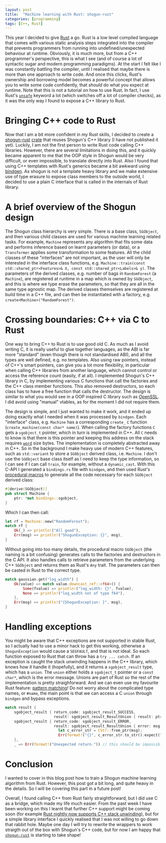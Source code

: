 ```yaml
---
layout: post
title:  "Machine learning with Rust: shogun-rust"
categories: [programming]
tags: [C++, Rust]
---
```


This year I decided to give [Rust](https://www.rust-lang.org/) a go. Rust is a low level compiled language that comes with various static analysis steps integrated into the compiler that prevents programmers from running into undefined/unexpected behaviour at runtime. Obviously, it is much more, but from a C++ programmer's perspective, this is what I see (and of course a lot of syntactic sugar and modern programming paradigms). At the start I felt like I was constantly battling the compiler, until I realised that maybe there is more than one approach to write code. And once this clicks, Rust's ownership and borrowing model becomes a powerful concept that allows you to write some code confidently, that *should* do what you expect at runtime. Note that this is not a tutorial on how to use Rust. In fact, I use Rust's [`unsafe`](https://doc.rust-lang.org/book/ch19-01-unsafe-rust.html) keyword a lot (which switches off a lot of compiler checks), as it was the only way I found to expose a C++ library to Rust.

# Bringing C++ code to Rust

Now that I am a bit more confident in my Rust skills, I decided to create a [shogun-rust](https://github.com/gf712/shogun-rust) [crate](https://doc.rust-lang.org/book/ch07-01-packages-and-crates.html) that reuses Shogun's C++ library (I have not published it yet). Luckily, I am not the first person to write Rust code calling C++ libraries. However, there are several limitations in doing this, and it quickly became apparent to me that the OOP style in Shogun would be very difficult, or even impossible, to translate directly into Rust. Also I found that using C++ templates with Rust's generics became a bit awkward using [bindgen](https://github.com/rust-lang/rust-bindgen). As shogun is not a template heavy library and we make extensive use of type erasure to expose class members to the outside world, I decided to use a plain C interface that is called in the internals of Rust library. 

# A brief overview of the Shogun design
The Shogun class hierarchy is very simple. There is a base class, `SGObject`, and then various child classes are used for various machine learning related tasks. For example, `Machine` represents any algorithm that fits some data and performs inference based on learnt parameters (or data), or a `Transformer` applies some transformation to some features. All the child classes of these "interfaces" are not important, as the user will only be interested in the interface class functions, e.g. `Machine::train(const std::shared_ptr<Features>& X, const std::shared_ptr<Labels>& y)`. The parameters of the derived classes, e.g. number of bags in `RandomForest` (a `Machine`), are registered at runtime in a map which is owned by `SGObject`, and this is where we type erase the parameters, so that they are all in the same type agnostic map. The derived classes themselves are registered at build time in a C++ file, and can then be instantiated with a factory, e.g. `create<Machine>("RandomForest")`. 

# Crossing boundaries: C++ via C to Rust

One way to bring C++ to Rust is to use good old C. As much as I avoid writing C, it is really useful to glue together languages, as the ABI is far more "standard" (even though there is not standardised ABI), and all the types are well defined, e.g. no templates. Also using raw pointers, instead of C++'s smart pointers, can give you a lot more flexibility, in particular when calling C++ libraries from another language, which cannot control or access the reference count (easily, if at all).
I implemented Shogun's C++ library in C, by implementing various C functions that call the factories and the C++ class member functions. This also removed destructors, so each class has to have a free function that calls the destructor. The design is similar to what you would see in a OOP inspired C library such as [OpenSSL](https://github.com/openssl/openssl). I did avoid using "manual" vtables, as for the moment I did not require them.

The design is simple, and I just wanted to make it work, and it ended up doing exactly what I needed when it was processed by `bindgen`. Each "interface" class, e.g. `Machine` has a corresponding `create_` `C` function (`create_machine(const char* name)`). When calling the factory functions `C` gets a `sgobject_t` pointer, which in turn is implemented in C++. All `C` needs to know is that there is this pointer and keeping this address on the stack requires [`word`](https://en.wikipedia.org/wiki/Word_(computer_architecture)) size bytes. The implementation is completely abstracted away in C++. So in the background I make heavy use of modern C++ features, such as `std::variant` to store a `SGObject` derived class, i.e. `Machine`. I don't use the `SGObject` base class itself as I need to keep the type information, so I can see if I can call `train`, for example, without a `dynamic_cast`.
With this C-API I generated a `bindings.rs` file with `bindgen`, and then used Rust's [procedural macros](https://doc.rust-lang.org/reference/procedural-macros.html) to generate all the code necessary for each `SGObject` derived class:
```rust
#[derive(SGObject)]
pub struct Machine {
    ptr: *mut bindings::sgobject,
}
```
Which I can then call:
```rust
let rf = Machine::new("RandomForest");
match rf {
    Ok(_) => println!("All good"),
    Err(msg) => println!("ShogunException: {}", msg),
}
```
Without going into too many details, the procedural macro `SGObject` (the naming is a bit confusing) generates calls to the factories and destructors in the C API. It also handles calls to retrieve parameters from the underlying C++ `SGObject` and returns them as Rust's `Any` trait. The parameters can then be casted in Rust to the correct type.
```rust 
match gaussian.get("log_width") {
    Ok(value) => match value.downcast_ref::<f64>() {
        Some(fvalue) => println!("log_width: {}", fvalue),
        None => println!("log_width not of type f64"),
    },
    Err(msg) => println!("{ShogunException: }", msg),
}
``` 

# Handling exceptions
You might be aware that C++ exceptions are not supported in stable Rust, so I actually had to use a minor hack to get this working, otherwise a `ShogunException` would cause a `SEGFAULT`, and that is not ideal. So each function exposed to Rust that can throw has a `try ... catch`. If an exception is caught the stack unwinding happens in the C++ library, which knows how it handle it (hopefully), and it returns a `sgobject_result` type, which has a `union`. The `union` either holds a `sgobject_t` pointer or a `const char*`, which is the error message. Unions are part of Rust so the rest of the implementation is pretty straighforward. And we can even use my favourite Rust feature: [pattern matching](https://doc.rust-lang.org/book/ch18-03-pattern-syntax.html)! Do not worry about the complicated type names, or `#name`, the main point is that we can access a C `union` through `bindgen` and bypass exceptions.
```rust
match result {
	sgobject_result { return_code: sgobject_result_SUCCESS,
	                  result: sgobject_result_ResultUnion { result: ptr } } => Ok(#name { ptr }),
	sgobject_result { return_code: sgobject_result_ERROR,
	                  result: sgobject_result_ResultUnion { error: msg } } => {
	                  	let c_error_str = CStr::from_ptr(msg);
	                  	Err(format!("{}", c_error_str.to_str().expect("Failed to get error")))
	},
	_ => Err(format!("Unexpected return.")) // this should be impossible to reach
```

# Conclusion
I wanted to cover in this blog post how to train a Shogun machine learning algorithm from Rust. However, this post got a bit long, and quite heavy in the details. So I will be covering this part in a future post!

Overall, I found calling C++ from Rust fairly straightforward, but I did use C as a bridge, which made my life much easier. From the past week I have been working on this I learnt that further C++ support might be coming soon (for example [Rust nightly now supports C++ stack unwinding](https://github.com/rust-lang/rust/pull/65646)), but for a simple library interface I quickly realised that I was not willing to go down that rabbit hole. Maybe one day I will try to rewrite the wrappers to work straigth out of the box with Shogun's C++ code, but for now I am happy that [`shogun-rust`](https://github.com/gf712/shogun-rust) is starting to take shape!
